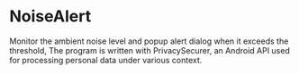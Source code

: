 # NoiseAlert

Monitor the ambient noise level and popup alert dialog when it exceeds the threshold,
The program is written with PrivacySecurer, an Android API used for processing personal
data under various context. 
